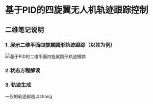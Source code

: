 

# 基于PID的四旋翼无人机轨迹跟踪控制

## 二维笔记说明

 ### 1. 展示二维平面四旋翼圆形轨迹跟踪（以其为例）
 ![基于PID的二维平面四旋翼圆形轨迹跟踪](/imgs/2025-04-29/2zgJqCdRNayZgQQu.png)

### 2.状态方程解读


### 3. 轨迹生成

一般的轨迹都是以zhang
<!--stackedit_data:
eyJoaXN0b3J5IjpbLTEyNTQ1MDM5NzcsNDQwOTA1NjE5XX0=
-->